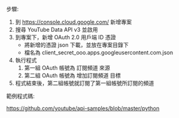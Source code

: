 步驟:

1. 到 https://console.cloud.google.com/ 新增專案
2. 搜尋 YouTube Data API v3 並啟用
3. 到專案下，新增 OAuth 2.0 用戶端 ID 憑證
   - 將新增的憑證 json 下載，並放在專案目錄下
   - 檔名為 client_secret_ooo.apps.googleusercontent.com.json
4. 執行程式
   1. 第一組 OAuth 帳號為 訂閱頻道 來源
   2. 第二組 OAuth 帳號為 增加訂閱頻道 目標
5. 程式結束後，第二組帳號就訂閱了第一組帳號所訂閱的頻道

範例程式碼:

https://github.com/youtube/api-samples/blob/master/python